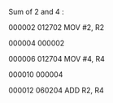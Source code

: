 Sum of 2 and 4 : 

000002  012702  MOV #2, R2

000004  000002

000006  012704  MOV #4, R4

000010  000004  

000012  060204  ADD R2, R4

